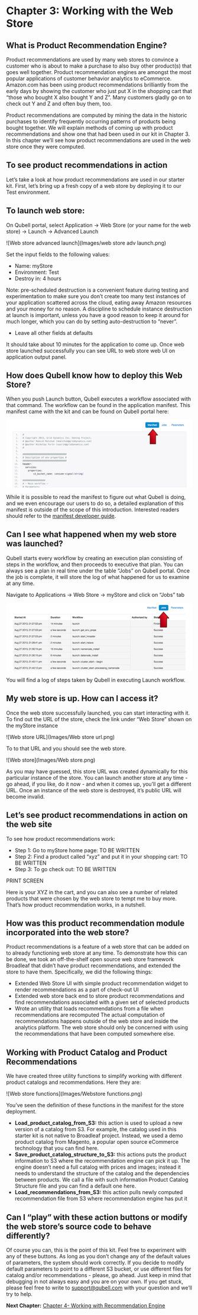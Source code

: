 Chapter 3: Working with the Web Store
=====================================
What is Product Recommendation Engine?
-------------------------------------
Product recommendations are used by many web stores to convince a customer who is about to make a purchase to also buy other product(s) that goes well together. Product recommendation engines are amongst the most popular applications of customer behavior analytics to eCommerce. Amazon.com has been using product recommendations brilliantly from the early days by showing the customer who just put X in the shopping cart that “those who bought X also bought Y and Z”. Many customers gladly go on to check out Y and Z and often buy them, too. 

Product recommendations are computed by mining the data in the historic purchases to identify frequently occurring patterns of products being bought together. We will explain methods of coming up with product recommendations  and show one that had been used in our kit in Chapter 3. In this chapter we’ll see how product recommendations are used in the web store once they were computed.

To see product recommendations in action
----------------------------------------
Let’s take a look at how product recommendations are used in our starter kit. First, let’s bring up a fresh copy of a web store by deploying it to our Test environment.

To launch web store:
--------------------
On Qubell portal, select Application -> Web Store (or your name for the web store) -> Launch -> Advanced Launch

![Web store advanced launch](Images/web store adv launch.png)

Set the input fields to the following values:
- Name: myStore
- Environment: Test
- Destroy in: 4 hours

Note: pre-scheduled destruction is a convenient feature during testing and experimentation to make sure you don’t create too many test instances of your application scattered across the cloud, eating away Amazon resources and your money for no reason. A discipline to schedule instance destruction at launch is important, unless you have a good reason to keep it around for much longer, which you can do by setting auto-destruction to “never”.

- Leave all other fields at defaults

It should take about 10 minutes for the application to come up. Once web store launched successfully you can see URL to web store web UI on application output panel.


How does Qubell know how to deploy this Web Store?
--------------------------------------------------
When you push Launch button, Qubell executes a workflow associated with that command. The workflow can be found in the application manifest. This manifest came with the kit and can be found on Qubell portal here:

![Manifest](Images/Manifest.png)

While it is possible to read the manifest to figure out what Qubell is doing, and we even encourage our users to do so, a detailed explanation of this manifest is outside of the scope of this introduction. Interested readers should refer to the [manifest developer guide](http://docs.qubell.com/developer/contents.html). 

Can I see what happened when my web store was launched?
-------------------------------------------------------
Qubell starts every workflow by creating an execution plan consisting of steps in the workflow, and then proceeds to executive that plan. You can always see a plan in real time under the table “Jobs” on Qubell portal. Once the job is complete, it will store the log of what happened for us to examine at any time. 

Navigate to Applications -> Web Store -> myStore and click on “Jobs” tab

![Jobs](Images/Jobs.png)

You will find a log of steps taken by Qubell in executing Launch workflow.  

My web store is up. How can I access it?
----------------------------------------
Once the web store successfully launched, you can start interacting with it. To find out the URL of the store, check the link under “Web Store” shown on the myStore instance

![Web store URL](Images/Web store url.png)

To to that URL and you should see the web store.

![Web store](Images/Web store.png)

As you may have guessed, this store URL was created dynamically for this particular instance of the store. You can launch another store at any time - go ahead, if you like, do it now - and when it comes up, you’ll get a different URL. Once an instance of the web store is destroyed, it’s public URL will become invalid. 

Let’s see product recommendations in action on the web site
-----------------------------------------------------------
To see how product recommendations work:
- Step 1: Go to myStore home page: TO BE WRITTEN
- Step 2: Find a product called “xyz” and put it in your shopping cart: TO BE WRITTEN
- Step 3: To go check out: TO BE WRITTEN

PRINT SCREEN

Here is your XYZ in the cart, and you can also see a number of related products that were chosen by the web store to tempt me to buy more. That’s how product recommendation works, in a nutshell. 

How was this product recommendation module incorporated into the web store?
---------------------------------------------------------------------------
Product recommendations is a feature of a web store that can be added on to already functioning web store at any time. To demonstrate how this can be done,  we took an off-the-shelf open source web store framework Broadleaf that didn’t have product recommendations, and extended the store to have them. Specifically, we did the following things:
- Extended Web Store UI with simple product recommendation widget to render recommendations as a part of check-out UI
- Extended web store back end to store product recommendations and find recommendations associated with a given set of selected products
- Wrote an utility that loads recommendations from a file when recommendations are recomputed
The actual computation of recommendations happens outside of the web store and inside the analytics platform. The web store should only be concerned with using the recommendations that have been computed somewhere else.

Working with Product Catalog and Product Recommendations
--------------------------------------------------------
We have created three utility functions to simplify working with different product catalogs and recommendations. Here they are:

![Web store functions](Images/Webstore functions.png)

You’ve seen the definition of these functions in the manifest for the store deployment. 
- **Load_product_catalog_from_S3:** this action is used to upload a new version of a catalog from S3. For example, the catalog used in this starter kit is not native to Broadleaf project. Instead, we used a demo product catalog from Magento, a popular open source eCommerce technology that you can find here. 
- **Save_product_catalog_structure_to_S3:** this actions puts the product information to S3 where the recommendation engine can pick it up. The engine doesn’t need a full catalog with prices and images; instead it needs to understand the structure of the catalog and the dependencies between products. We call a file with such information Product Catalog Structure file and you can find a default one here.
- **Load_recommendations_from_S3:** this action pulls newly computed recommendation file from S3 where recommendation engine has put it

Can I “play” with these action buttons or modify the web store’s source code to behave differently?
---------------------------------------------------------------------------------------------------
Of course you can, this is the point of this kit. Feel free to experiment with any of these buttons. As long as you don’t change any of the default values of parameters, the system should work correctly. If you decide to modify default parameters to point to a different S3 bucket, or use different files for catalog and/or recommendations - please, go ahead. Just keep in mind that debugging in not always easy and you are on your own. If you get stuck, please feel free to write to [support@qubell.com](mailto:support@qubell.com) with your question and we’ll try to help. 

**Next Chapter:** [Chapter 4- Working with Recommendation Engine](Chapter%204.md)

